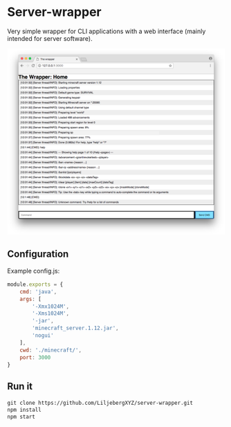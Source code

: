 # Server-wrapper
Very simple wrapper for CLI applications with a web interface (mainly intended for server software).

![Screenshot](https://raw.githubusercontent.com/LiljebergXYZ/server-wrapper/master/screenshot.png)

## Configuration
Example config.js:
```js
module.exports = {
	cmd: 'java',
	args: [
		'-Xmx1024M', 
		'-Xms1024M',
		'-jar',
		'minecraft_server.1.12.jar',
		'nogui'
	],
	cwd: './minecraft/',
	port: 3000
}
```

## Run it
```
git clone https://github.com/LiljebergXYZ/server-wrapper.git
npm install
npm start
```